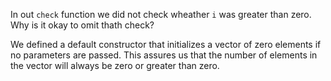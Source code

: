 In out ```check``` function we did not check wheather ```i``` was greater than zero. Why is it okay to omit thath check?

We defined a default constructor that initializes a vector of zero elements if no parameters are passed. This assures us that
the number of elements in the vector will always be zero or greater than zero.